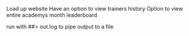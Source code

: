 

Load up website
	Have an option to view trainers history
	Option to view entire academys month leaderboard


run with ##> out.log to pipe output to a file